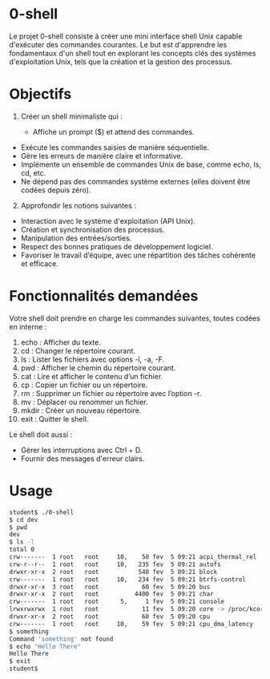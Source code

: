 # 0-shell

Le projet 0-shell consiste à créer une mini interface shell Unix capable d'exécuter des commandes courantes. Le but est d'apprendre les fondamentaux d'un shell tout en explorant les concepts clés des systèmes d'exploitation Unix, tels que la création et la gestion des processus.

# Objectifs

1. Créer un shell minimaliste qui :

   - Affiche un prompt ($) et attend des commandes.
- Exécute les commandes saisies de manière séquentielle.
- Gère les erreurs de manière claire et informative.
- Implémente un ensemble de commandes Unix de base, comme echo, ls, cd, etc.
- Ne dépend pas des commandes système externes (elles doivent être codées depuis zéro).

2. Approfondir les notions suivantes :

- Interaction avec le système d'exploitation (API Unix).
- Création et synchronisation des processus.
- Manipulation des entrées/sorties.
- Respect des bonnes pratiques de développement logiciel.
- Favoriser le travail d’équipe, avec une répartition des tâches cohérente et efficace.

# Fonctionnalités demandées
 Votre shell doit prendre en charge les commandes suivantes, toutes codées en interne :

1. echo : Afficher du texte.
2. cd : Changer le répertoire courant.
3. ls : Lister les fichiers avec options -l, -a, -F.
4. pwd : Afficher le chemin du répertoire courant.
5. cat : Lire et afficher le contenu d’un fichier.
6. cp : Copier un fichier ou un répertoire.
7. rm : Supprimer un fichier ou répertoire avec l’option -r.
8. mv : Déplacer ou renommer un fichier.
9. mkdir : Créer un nouveau répertoire.
10. exit : Quitter le shell.

Le shell doit aussi :

- Gérer les interruptions avec Ctrl + D.
- Fournir des messages d'erreur clairs.

# Usage

```bash
student$ ./0-shell
$ cd dev
$ pwd
dev
$ ls -l
total 0
crw-------  1 root   root     10,    58 fev  5 09:21 acpi_thermal_rel
crw-r--r--  1 root   root     10,   235 fev  5 09:21 autofs
drwxr-xr-x  2 root   root           540 fev  5 09:21 block
crw-------  1 root   root     10,   234 fev  5 09:21 btrfs-control
drwxr-xr-x  3 root   root            60 fev  5 09:20 bus
drwxr-xr-x  2 root   root          4400 fev  5 09:21 char
crw-------  1 root   root      5,     1 fev  5 09:21 console
lrwxrwxrwx  1 root   root            11 fev  5 09:20 core -> /proc/kcore
drwxr-xr-x  2 root   root            60 fev  5 09:20 cpu
crw-------  1 root   root     10,    59 fev  5 09:21 cpu_dma_latency
$ something
Command 'something' not found
$ echo "Hello There"
Hello There
$ exit
student$
```